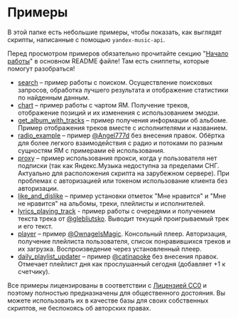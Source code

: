 # Примеры

В этой папке есть небольшие примеры, чтобы показать, как выглядят скрипты,
написанные с помощью `yandex-music-api`.

Перед просмотром примеров обязательно прочитайте секцию "[Начало работы](https://github.com/MarshalX/yandex-music-api#%D0%B8%D0%B7%D1%83%D1%87%D0%B5%D0%BD%D0%B8%D0%B5-%D0%BF%D0%BE-%D0%BF%D1%80%D0%B8%D0%BC%D0%B5%D1%80%D0%B0%D0%BC)"
в основном README файле! Там есть сниппеты, которые помогут разобраться!

- [search](search.py) – пример работы с поиском. Осуществление поисковых запросов,
  обработка лучшего результата и отображение статистики по найденным данным. 
- [chart](chart.py) – пример работы с чартом ЯМ. Получение треков, отображение позиций 
  и их изменения с использованием эмодзи.
- [get_album_with_tracks](get_album_with_tracks.py) – пример получения информации 
  об альбоме. Пример отображения треков вместе с исполнителями и названием.
- [radio_example](radio_example) – пример [@Angel777d](https://github.com/Angel777d)
  без внесения правок. Обёртка для более легкого взаимодействия с радио и
  потоками по разным сущностям ЯМ с примерами её использования.
- [proxy](proxy.py) – пример использования прокси, когда у пользователя нет подписки 
  (так как Яндекс.Музыка недоступна за пределами СНГ. Актуально для расположения 
  скрипта на зарубежном сервере). При проблемах с авторизацией или токеном 
  использование клиента без авторизации.
- [like_and_dislike](like_and_dislike.py) – пример установки отметок "Мне нравится" 
  и "Мне не нравится" на альбомы, треки, плейлисты и исполнителей.
- [lyrics_playing_track](lyrics_playing_track.py) - пример работы с очередями и получением текста
  трека от [@glebliutsko](https://github.com/glebliutsko). Выводит текущий проигрываемый трек
  и его текст.
- [player](player.py) – пример [@OwnageIsMagic](https://github.com/OwnageIsMagic). 
  Консольный плеер. Авторизация, получение плейлиста пользователя, список
  понравившихся треков и их загрузка. Воспроизведение через установленный плеер.
- [daily_playlist_updater](daily_playlist_updater.py) – пример
  [@catinapoke](https://github.com/catinapoke) без внесения правок. Отмечает
  плейлист дня как прослушанный сегодня (добавляет +1 к счетчику).

Все примеры лицензированы в соответствии с 
[Лицензией CC0](https://github.com/MarshalX/yandex-music-api/blob/master/examples/LICENSE.txt) 
и поэтому полностью предназначены для общественного достояния.
Вы можете использовать их в качестве базы для своих собственных скриптов,
не беспокоясь об авторских правах.